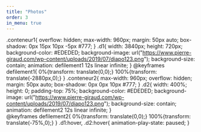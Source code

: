 ```yaml
---
title: "Photos"
order: 3
in_menu: true
---
```

.conteneur1{
    overflow: hidden;
    max-width: 960px;
    margin: 50px auto;
    box-shadow: 0px 15px 10px -5px #777;
}
.d1{
    width: 3840px;
    height: 720px;
    background-color: #EDEDED;
    background-image: url("https://www.pierre-giraud.com/wp-content/uploads/2019/07/diapo123.png");
    background-size: contain;
    animation: defilement1 12s linear infinite;
}
@keyframes defilement1{
    0%{transform: translate(0,0);}
    100%{transform: translate(-2880px,0);}
}
.conteneur2{
    max-width: 960px;
    overflow: hidden;
    margin: 50px auto;
    box-shadow: 0px 0px 10px #777;
}
.d2{
    width: 400%;
    height: 0;
    padding-top: 75%;
    background-color: #EDEDED;
    background-image: url("https://www.pierre-giraud.com/wp-content/uploads/2019/07/diapo123.png");
    background-size: contain;
    animation: defilement2 12s linear infinite;
}    
@keyframes defilement2{
    0%{transform: translate(0,0);}
    100%{transform: translate(-75%,0);}
}
.d1:hover, .d2:hover{
    animation-play-state: paused;
} 